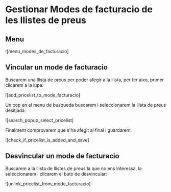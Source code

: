 # Gestionar Modes de facturacio de les llistes de preus

## Menu

![menu_modes_de_facturacio]

## Vincular un mode de facturacio

Buscarem una llista de preus per poder afegir a la llista, per fer aixo, primer clicarem a la lupa:

![add_pricelist_to_mode_facturacio]

Un cop en el menu de busqueda buscarem i seleccionarem la llista de preus desitjada:

![search_popup_select_pricelist]

Finalment comprovarem que s'ha afegit al final i guardarem:

![check_if_pricelist_is_added_and_save]

## Desvincular un mode de facturacio

Buscarem a la llista de llistes de preus la que no ens interessa, la seleccionarem i clicarem el buto de desvincular:

![unlink_pricelist_from_mode_facturacio]
